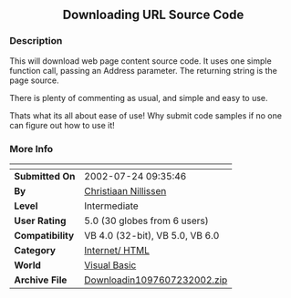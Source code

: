 ﻿<div align="center">

## Downloading URL Source Code


</div>

### Description

This will download web page content source code. It uses one simple function call, passing an Address parameter. The returning string is the page source.

There is plenty of commenting as usual, and simple and easy to use.

Thats what its all about ease of use! Why submit code samples if no one can figure out how to use it!
 
### More Info
 


<span>             |<span>
---                |---
**Submitted On**   |2002-07-24 09:35:46
**By**             |[Christiaan Nillissen](https://github.com/Planet-Source-Code/PSCIndex/blob/master/ByAuthor/christiaan-nillissen.md)
**Level**          |Intermediate
**User Rating**    |5.0 (30 globes from 6 users)
**Compatibility**  |VB 4\.0 \(32\-bit\), VB 5\.0, VB 6\.0
**Category**       |[Internet/ HTML](https://github.com/Planet-Source-Code/PSCIndex/blob/master/ByCategory/internet-html__1-34.md)
**World**          |[Visual Basic](https://github.com/Planet-Source-Code/PSCIndex/blob/master/ByWorld/visual-basic.md)
**Archive File**   |[Downloadin1097607232002\.zip](https://github.com/Planet-Source-Code/christiaan-nillissen-downloading-url-source-code__1-37205/archive/master.zip)








